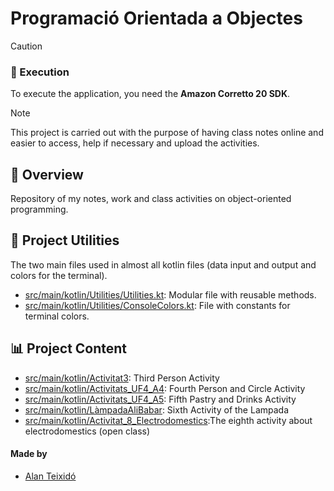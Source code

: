 # Programació Orientada a Objectes


> [!CAUTION]
> ### 🚀 Execution
> To execute the application, you need the **Amazon Corretto 20 SDK**.

> [!NOTE]
> This project is carried out with the purpose of having class notes online and easier to access, help if necessary and upload the activities.

## 📌 Overview
Repository of my notes, work and class activities on object-oriented programming. 

## 📝 Project Utilities
The two main files used in almost all kotlin files (data input and output and colors for the terminal).

- [src/main/kotlin/Utilities/Utilities.kt](src/main/kotlin/Utilities/Utilities.kt): Modular file with reusable methods.
- [src/main/kotlin/Utilities/ConsoleColors.kt](src/main/kotlin/Utilities/ConsoleColors.kt): File with constants for terminal colors.

## 📊 Project Content
- [src/main/kotlin/Activitat3](src/main/kotlin/Activitat3): Third Person Activity
- [src/main/kotlin/Activitats_UF4_A4](src/main/kotlin/Activitats_UF4_A4): Fourth Person and Circle Activity
- [src/main/kotlin/Activitats_UF4_A5](src/main/kotlin/Activitats_UF4_A5): Fifth Pastry and Drinks Activity
- [src/main/kotlin/LàmpadaAliBabar](src/main/kotlin/LàmpadaAliBabar): Sixth Activity of the Lampada
- [src/main/kotlin/Activitat_8_Electrodomestics](src/main/kotlin/Activitat_8_Electrodomestics):The eighth activity about electrodomestics (open class)

#### Made by 
- [Alan Teixidó](https://github.com/AlanTeixido)




